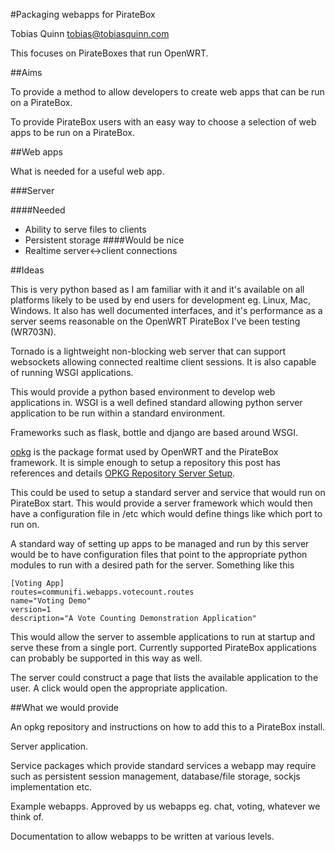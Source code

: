 #Packaging webapps for PirateBox

Tobias Quinn <tobias@tobiasquinn.com>

This focuses on PirateBoxes that run OpenWRT.

##Aims

To provide a method to allow developers to create web apps that can be run on a PirateBox.

To provide PirateBox users with an easy way to choose a selection of web apps to be run on a PirateBox.

##Web apps

What is needed for a useful web app.

###Server

####Needed
* Ability to serve files to clients
* Persistent storage 
####Would be nice
* Realtime server<->client connections

##Ideas

This is very python based as I am familiar with it and it's available on all platforms likely to be used by end users for development eg. Linux, Mac, Windows. It also has well documented interfaces, and it's performance as a server seems reasonable on the OpenWRT PirateBox I've been testing (WR703N).

Tornado is a lightweight non-blocking web server that can support websockets allowing connected realtime client sessions. It is also capable of running WSGI applications.

This would provide a python based environment to develop web applications in. WSGI is a well defined standard allowing python server application to be run within a standard environment.

Frameworks such as flask, bottle and django are based around WSGI.

[opkg](http://code.google.com/p/opkg/) is the package format used by OpenWRT and the PirateBox framework. It is simple enough to setup a repository this post has references and details [OPKG Repository Server Setup](https://groups.google.com/forum/#!topic/opkg-devel/yLg8vyxClow).

This could be used to setup a standard server and service that would run on PirateBox start. This would provide a server framework which would then have a configuration file in /etc which would define things like which port to run on.

A standard way of setting up apps to be managed and run by this server would be to have configuration files that point to the appropriate python modules to run with a desired path for the server. Something like this

	[Voting App]
	routes=communifi.webapps.votecount.routes
	name="Voting Demo"
	version=1
	description="A Vote Counting Demonstration Application"

This would allow the server to assemble applications to run at startup and serve these from a single port. Currently supported PirateBox applications can probably be supported in this way as well.

The server could construct a page that lists the available application to the user. A click would open the appropriate application.

##What we would provide

An opkg repository and instructions on how to add this to a PirateBox install.

Server application.

Service packages which provide standard services a webapp may require such as persistent session management, database/file storage, sockjs implementation etc.

Example webapps. Approved by us webapps eg. chat, voting, whatever we think of.

Documentation to allow webapps to be written at various levels.
